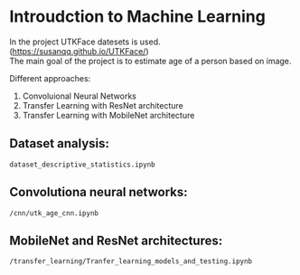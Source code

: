 # Introudction to Machine Learning  
In the project UTKFace datesets is used. (https://susanqq.github.io/UTKFace/)  
The main goal of the project is to estimate age of a person based on image.  

Different approaches:
1. Convoluional Neural Networks
2. Transfer Learning with ResNet architecture
3. Transfer Learning with MobileNet architecture


## Dataset analysis:
`dataset_descriptive_statistics.ipynb`

## Convolutiona neural networks: 
`/cnn/utk_age_cnn.ipynb`

## MobileNet and ResNet architectures: 
`/transfer_learning/Tranfer_learning_models_and_testing.ipynb`
